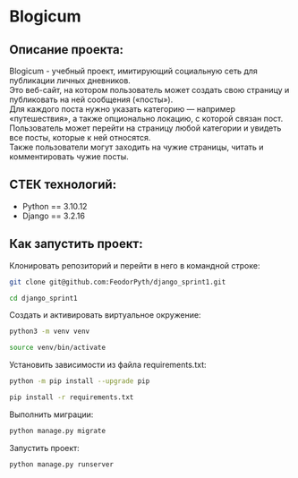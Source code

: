 # Blogicum
## Описание проекта:
Blogicum - учебный проект, имитирующий социальную сеть для публикации личных дневников.<br/>
Это веб-сайт, на котором пользователь может создать свою страницу и публиковать на ней сообщения («посты»).<br/>
Для каждого поста нужно указать категорию — например «путешествия», а также опционально локацию, с которой связан пост.<br/> 
Пользователь может перейти на страницу любой категории и увидеть все посты, которые к ней относятся.<br/>
Также пользователи могут заходить на чужие страницы, читать и комментировать чужие посты.<br/>

## СТЕК технологий:
* Python == 3.10.12
* Django == 3.2.16

## Как запустить проект:
Клонировать репозиторий и перейти в него в командной строке:

```sh
git clone git@github.com:FeodorPyth/django_sprint1.git
```

```sh
cd django_sprint1
```

Cоздать и активировать виртуальное окружение:

```sh
python3 -m venv venv
```

```sh
source venv/bin/activate
```

Установить зависимости из файла requirements.txt:

```sh
python -m pip install --upgrade pip
```

```sh
pip install -r requirements.txt
```

Выполнить миграции:

```sh
python manage.py migrate
```

Запустить проект:

```sh
python manage.py runserver
```

